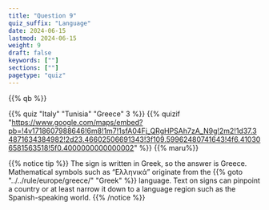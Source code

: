 ```yaml
---
title: "Question 9"
quiz_suffix: "Language"
date: 2024-06-15
lastmod: 2024-06-15
weight: 9
draft: false
keywords: [""]
sections: [""]
pagetype: "quiz"
---
```


{{% qb %}}

{{% quiz "Italy" "Tunisia" "Greece" 3 %}}
{{% quizif "https://www.google.com/maps/embed?pb=!4v1718607988646!6m8!1m7!1sfA04Fj_QRgHPSAh7zA_N9g!2m2!1d37.34871634384982!2d23.46602506691343!3f109.59962480741643!4f6.410306581563518!5f0.4000000000000002" %}}
{{% maru%}}

<div class="googlemap-if ansarea transparent-area">
{{% notice tip %}}
The sign is written in Greek, so the answer is Greece. Mathematical symbols such as “Ελληνικά” originate from the {{% goto "../../rule/europe/greece/" "Greek" %}} language. Text on signs can pinpoint a country or at least narrow it down to a language region such as the Spanish-speaking world.
{{% /notice %}}
</div>
